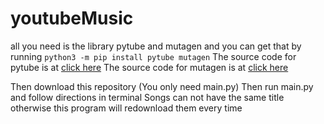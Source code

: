 # youtubeMusic
all you need is the library pytube and mutagen and you can get that by running
`python3 -m pip install pytube mutagen`
The source code for pytube is at [click here](https://github.com/pytube/pytube)
The source code for mutagen is at [click here](https://github.com/pytube/pytube)

Then download this repository (You only need main.py) Then run main.py and follow directions in terminal
Songs can not have the same title otherwise this program will redownload them every time